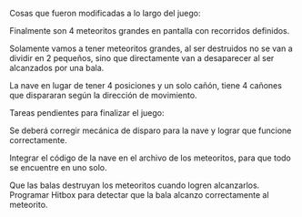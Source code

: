 Cosas que fueron modificadas a lo largo del juego:

Finalmente son 4 meteoritos grandes en pantalla con recorridos definidos.

Solamente vamos a tener meteoritos grandes, al ser destruidos no se van a dividir en 2 pequeños, sino que directamente van a desaparecer al ser alcanzados por una bala.

La nave en lugar de tener 4 posiciones y un solo cañón, tiene 4 cañones que dispararan según la dirección de movimiento.

Tareas pendientes para finalizar el juego:

Se deberá corregir mecánica de disparo para la nave y lograr que funcione correctamente.

Integrar el código de la nave en el archivo de los meteoritos, para que todo se encuentre en uno solo.

Que las balas destruyan los meteoritos cuando logren alcanzarlos. Programar Hitbox para detectar que la bala alcanzo correctamente al meteorito.
